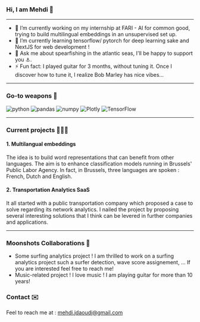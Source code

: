 ### Hi, I am Mehdi 👋

---

- 🔭 I’m currently working on my internship at FARI - AI for common good, trying to build multilingual embeddings in an unsupervised set up.
- 🌱 I’m currently learning tensorflow/ pytorch for deep learning sake and NextJS for web development !
- 💬 Ask me about spearfishing in the atlantic seas, I'll be happy to support you ⚓️.
- ⚡ Fun fact: I played guitar for 3 months, without tuning it. Once I discover how to tune it, I realize Bob Marley has nice vibes...

---

### Go-to weapons 🏹

![python][python]
![pandas][pandas]
![numpy][numpy]
![Plotly][pl]
![TensorFlow][tensorflow]

---

### Current projects 👨🏽‍💻

#### 1. Multilangual embeddings

The idea is to build word representations that can benefit from other languages. The aim is to enhance classification models running in Brussels' Public Labor Agency. In fact, in Brussels, three languages are spoken : French, Dutch and English.

#### 2. Transportation Analytics SaaS

It all started with a public transportation company which proposed a case to solve regarding its network analytics. I nailed the project by proposing several interesting solutions that I think can be levered in further companies and applications.

---

### Moonshots Collaborations 🚀

- Some surfing analytics project ! I am thrilled to work on a surfing analytics project such a surfer detection, wave score assignement, ... If you are interested feel free to reach me!
- Music-related project ! I love music ! I am playing guitar for more than 10 years!

### Contact ✉️

Feel to reach me at : mehdi.jdaoudi@gmail.com

<!-- MARKDOWN LINKS & IMAGES -->
<!-- https://www.markdownguide.org/basic-syntax/#reference-style-links -->

[python]: https://img.shields.io/badge/python-000000?style=for-the-badge&logo=python&logoColor=white
[python-url]: https://www.python.org
[pandas]: https://img.shields.io/badge/pandas-000000?style=for-the-badge&logo=pandas&logoColor=white
[pandas-url]: https://pandas.pydata.org
[numpy]: https://img.shields.io/badge/numpy-000000?style=for-the-badge&logo=numpy&logoColor=white
[numpy-url]: https://numpy.org
[pl]: https://img.shields.io/badge/plotly-dash-20232A?style=for-the-badge&logo=plotly&logoColor=61DAFB
[plotly-url]: https://plotly.com
[pl]: https://img.shields.io/badge/plotly-dash-20232A?style=for-the-badge&logo=plotly&logoColor=61DAFB
[tensorflow]: https://img.shields.io/badge/tensorflow-000000?style=for-the-badge&logo=tensorflow&logoColor=white
